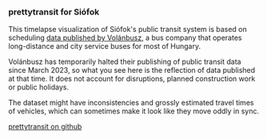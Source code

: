 ### prettytransit for Siófok

This timelapse visualization of Siófok's public transit system is based on scheduling [data published by Volánbusz](https://www.volanbusz.hu/en), a bus company that operates long-distance and city service buses for most of Hungary.

Volánbusz has temporarily halted their publishing of public transit data since March 2023, so what you see here is the reflection of data published at that time. It does not account for disruptions, planned construction work or public holidays.

The dataset might have inconsistencies and grossly estimated travel times of vehicles, which can sometimes make it look like they move oddly in sync.

[prettytransit on github](https://github.com/zorapeteri/prettytransit)
